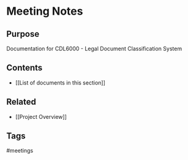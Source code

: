 # Meeting Notes

## Purpose
Documentation for CDL6000 - Legal Document Classification System

## Contents
- [[List of documents in this section]]

## Related
- [[Project Overview]]

## Tags
#meetings
